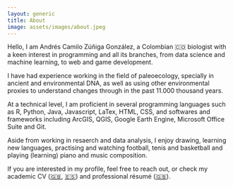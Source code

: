 ```yaml
---
layout: generic
title: About
image: assets/images/about.jpeg
---
```


Hello, I am Andrés Camilo Zúñiga González, a Colombian 🇨🇴 biologist with a keen interest in programming and all its branches, from data science and machine learning, to web and game development.

I have had experience working in the field of paleoecology, specially in ancient and environmental DNA, as well as using other environmental proxies to understand changes through in the past 11.000 thousand years.

At a technical level, I am proficient in several programming languages such as R, Python, Java, Javascript, LaTex, HTML, CSS, and softwares and frameworks including ArcGIS, QGIS, Google Earth Engine, Microsoft Office Suite and Git.

Aside from working in resaerch and data analysis, I enjoy drawing, learning new languages, practising and watching football, tenis and basketball and playing (learning) piano and music composition.

If you are interested in my profile, feel free to reach out, or check my academic CV (<a href="assets/documents/Andres_Zuñiga_Gonzalez_CV_en.pdf">🇬🇧</a>, <a href="assets/documents/Andres_Zuñiga_Gonzalez_CV_es.pdf">🇪🇸</a>) and professional résumé (<a href="assets/documents/Andres_Zuñiga_Gonzalez_resume_en.pdf">🇬🇧</a>).

<!-- <div class="col-6 col-12-small">
    <ul class="actions stacked">
        <li>
            <a href="assets/documents/Andres_Zuñiga_Gonzalez_resume_en.pdf" class="button icon solid fa-download">English Résumé</a>
        </li>
        <li>
            <a href="assets/documents/Andres_Zuñiga_Gonzalez_CV_en.pdf" class="button icon solid fa-download">English CV</a>
        </li>
        <li>
            <a href="assets/documents/Andres_Zuñiga_Gonzalez_resume_en.pdf" class="button icon solid fa-download">Résumé Español</a>
        </li>
        <li>
            <a href="assets/documents/Andres_Zuñiga_Gonzalez_CV_es.pdf" class="button icon solid fa-download">CV Español</a>
        </li>
    </ul>
</div> -->
